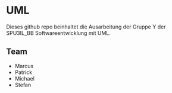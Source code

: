 # UML

Dieses github repo beinhaltet die Ausarbeitung der Gruppe Y der SPU3IL_BB Softwareentwicklung mit UML.

## Team
- Marcus 
- Patrick
- Michael
- Stefan
